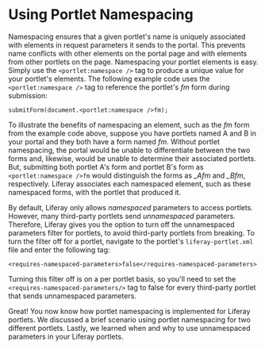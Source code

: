 # Using Portlet Namespacing [](id=using-portlet-namespacing-lp-6-2-develop-tutorial)

Namespacing ensures that a given portlet's name is uniquely associated with
elements in request parameters it sends to the portal. This prevents name
conflicts with other elements on the portal page and with elements from other
portlets on the page. Namespacing your portlet elements is easy. Simply use the
`<portlet:namespace />` tag to produce a unique value for your portlet's
elements. The following example code uses the `<portlet:namespace />` tag to
reference the portlet's *fm* form during submission:

	submitForm(document.<portlet:namespace />fm);

To illustrate the benefits of namespacing an element, such as the *fm* form from
the example code above, suppose you have portlets named A and B in your portal
and they both have a form named *fm*. Without portlet namespacing, the portal
would be unable to differentiate between the two forms and, likewise, would be
unable to determine their associated portlets. But, submitting both portlet A's
form and portlet B's form as `<portlet:namespace />fm` would distinguish the
forms as *_Afm* and *_Bfm*, respectively. Liferay associates each namespaced
element, such as these namespaced forms, with the portlet that produced it.

By default, Liferay only allows *namespaced* parameters to access portlets.
However, many third-party portlets send *unnamespaced* parameters. Therefore,
Liferay gives you the option to turn off the unnamespaced parameters filter for
portlets, to avoid third-party portlets from breaking. To turn the filter off
for a portlet, navigate to the portlet's `liferay-portlet.xml` file and enter
the following tag:

	<requires-namespaced-parameters>false</requires-namespaced-parameters>

Turning this filter off is on a per portlet basis, so you'll need to set the
`<requires-namespaced-parameters/>` tag to false for every third-party portlet
that sends unnamespaced parameters.

Great! You now know how portlet namespacing is implemented for Liferay portlets.
We discussed a brief scenario using portlet namespacing for two different
portlets. Lastly, we learned when and why to use unnamespaced parameters in your
Liferay portlets.

